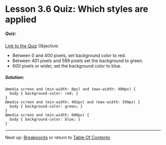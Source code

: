 # Lesson 3.6 Quiz: Which styles are applied

##### Quiz:
[Link to the Quiz](http://udacity.github.io/RWDF-samples/quizzes/media-queries-quiz.html)
Objective: 
- Between 0 and 400 pixels, set background color to red.
- Between 401 pixels and 599 pixels set the background to green.
- 600 pixels or wider, set the background color to blue.

##### Solution:
```
@media screen and (min-width: 0px) and (max-width: 400px) {
  body { background-color: red; }
}
@media screen and (min-width: 401px) and (max-width: 599px) {
  body { background-color: green; }
}
@media screen and (min-width: 600px) {
  body { background-color: blue; }
}
```

- - -
Next up: [Breakpoints](ND024_Part2_Lesson03_07.md) or return to [Table Of Contents](./ND024_TableOfContents.md)
